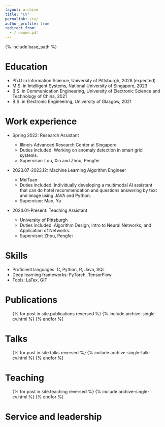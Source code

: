 ```yaml
---
layout: archive
title: "CV"
permalink: /cv/
author_profile: true
redirect_from:
  - /resume.pdf
---
```


{% include base_path %}

Education
======
* Ph.D in Information Science, University of Pittsburgh, 2028 (expected)
* M.S. in Intelligent Systems, National University of Singapore, 2023
* B.S. in Communication Engineering, University of Electronic Science and Technology of China, 2021
* B.S. in Electronic Engineering, University of Glasgow, 2021

Work experience
======
* Spring 2022: Research Assistant
  *  Illinois Advanced Research Center at Singapore
  * Duties included: Working on anomaly detection in smart grid systems.
  * Supervisor: Lou, Xin and Zhou, Pengfei

* 2023.07-2023.12: Machine Learning Algorithm Engineer
  * MeiTuan
  * Duties included: Individually developing a multimodal AI assistant that can do hotel recommendation and questions answering by text and image using JAVA and Python.
  * Supervisor: Mao, Yu

* 2024.01-Present: Teaching Assistant
  * University of Pittsburgh
  * Duties included: Algorithm Design, Intro to Neural Networks, and Application of Networks.
  * Supervisor: Zhou, Pengfei
  
Skills
======
* Proficient languages: C, Python, R, Java, SQL
* Deep learning frameworks: PyTorch, TensorFlow
* Tools: LaTex, GIT

Publications
======
  <ul>{% for post in site.publications reversed %}
    {% include archive-single-cv.html %}
  {% endfor %}</ul>
  
Talks
======
  <ul>{% for post in site.talks reversed %}
    {% include archive-single-talk-cv.html  %}
  {% endfor %}</ul>
  
Teaching
======
  <ul>{% for post in site.teaching reversed %}
    {% include archive-single-cv.html %}
  {% endfor %}</ul>
  
Service and leadership
======
